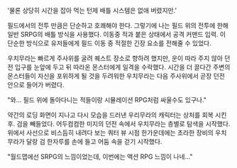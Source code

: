 '물론 상당히 시간을 잡아 먹는 턴제 배틀 시스템은 없애 버렸지만.' 

필드에서의 전투 만큼은 단순하고 호쾌해야 한다. 그렇기에 나는 필드 위의 전투에 한해 일반 SRPG의 배틀 방식을 사용했다. 
이동중 적과 붙은 상태에서 공격 커맨드 입력. 
이 단순한 방식으로 유저들에게 필드 이동 중 적절한 긴장 요소를 전해줄 수 있었다. 

우치무라는 빠르게 주사위를 굴려 퀘스트 장소로 향하려 했지만, 운이 따라 주지 않아 던전 입구를 눈앞에 두고 뒤 따라온 몬스터에게 일격을 수락했다. 
시간을 더 끌다간 주변의 몬스터들이 자신을 포위하게 될 것을 두려워한 우치무라는 다음 주사위에서 곧장 던전 안으로 들어가 버렸다. 

"와... 필드 위에 돌아다니는 적들이랑 시뮬레이션 RPG처럼 싸울수도 있구나." 

약간의 로딩 화면이 지나고 다시 모습을 드러낸 우리무라의 캐릭터는 상처를 회복 시킨 후. 검을 빼들었다. 
어두컴컴한 미지의 던전 속에서 우치무라는 층별로 탐색을 시작했다. 
위에서 사선으로 비스듬히 내려다 보는 쿼터 뷰 시점 한가운데에는 초라한 장비의 우치무라가 달랑 검 한자루를 손에 들고 어둠 속을 걷기 시작했다. 

"월드맵에선 SRPG의 느낌이었는데, 이번에는 액션 RPG 느낌이 나네..." 